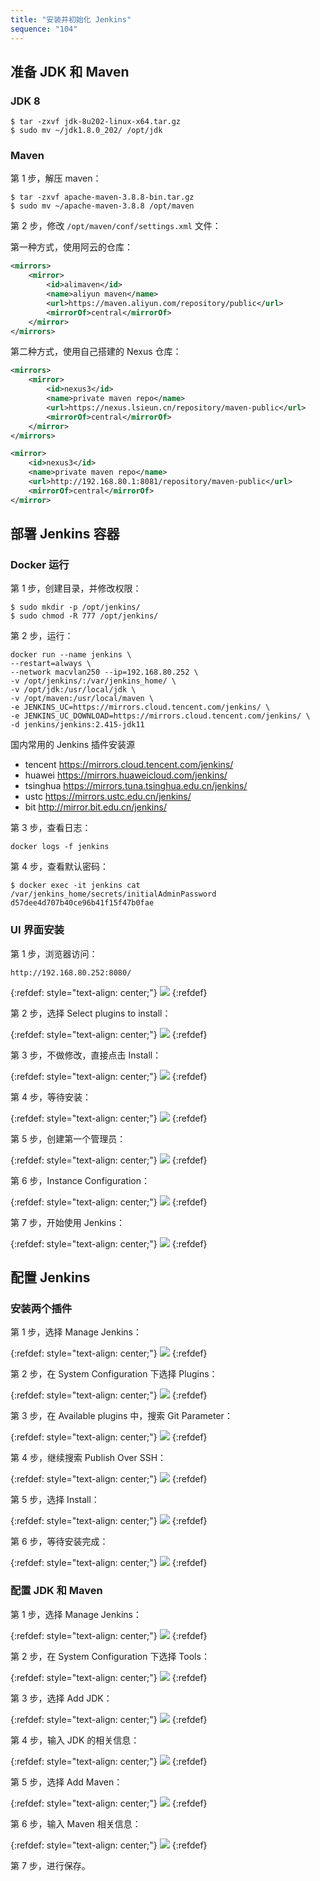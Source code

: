 ```yaml
---
title: "安装并初始化 Jenkins"
sequence: "104"
---
```


## 准备 JDK 和 Maven

### JDK 8

```text
$ tar -zxvf jdk-8u202-linux-x64.tar.gz
$ sudo mv ~/jdk1.8.0_202/ /opt/jdk
```

### Maven

第 1 步，解压 maven：

```text
$ tar -zxvf apache-maven-3.8.8-bin.tar.gz
$ sudo mv ~/apache-maven-3.8.8 /opt/maven
```

第 2 步，修改 `/opt/maven/conf/settings.xml` 文件：

第一种方式，使用阿云的仓库：

```xml
<mirrors>
    <mirror>
        <id>alimaven</id>
        <name>aliyun maven</name>
        <url>https://maven.aliyun.com/repository/public</url>
        <mirrorOf>central</mirrorOf>
    </mirror>
</mirrors>
```

第二种方式，使用自己搭建的 Nexus 仓库：

```xml
<mirrors>
    <mirror>
        <id>nexus3</id>
        <name>private maven repo</name>
        <url>https://nexus.lsieun.cn/repository/maven-public</url>
        <mirrorOf>central</mirrorOf>
    </mirror>
</mirrors>
```

```xml
<mirror>
    <id>nexus3</id>
    <name>private maven repo</name>
    <url>http://192.168.80.1:8081/repository/maven-public</url>
    <mirrorOf>central</mirrorOf>
</mirror>
```

## 部署 Jenkins 容器 

### Docker 运行

第 1 步，创建目录，并修改权限：

```text
$ sudo mkdir -p /opt/jenkins/
$ sudo chmod -R 777 /opt/jenkins/
```

第 2 步，运行：

```text
docker run --name jenkins \
--restart=always \
--network macvlan250 --ip=192.168.80.252 \
-v /opt/jenkins/:/var/jenkins_home/ \
-v /opt/jdk:/usr/local/jdk \
-v /opt/maven:/usr/local/maven \
-e JENKINS_UC=https://mirrors.cloud.tencent.com/jenkins/ \
-e JENKINS_UC_DOWNLOAD=https://mirrors.cloud.tencent.com/jenkins/ \
-d jenkins/jenkins:2.415-jdk11
```

国内常⽤的 Jenkins 插件安装源

- tencent  https://mirrors.cloud.tencent.com/jenkins/
- huawei  https://mirrors.huaweicloud.com/jenkins/
- tsinghua  https://mirrors.tuna.tsinghua.edu.cn/jenkins/
- ustc  https://mirrors.ustc.edu.cn/jenkins/
- bit  http://mirror.bit.edu.cn/jenkins/

第 3 步，查看日志：

```text
docker logs -f jenkins
```

第 4 步，查看默认密码：

```text
$ docker exec -it jenkins cat /var/jenkins_home/secrets/initialAdminPassword
d57dee4d707b40ce96b41f15f47b0fae
```


### UI 界面安装

第 1 步，浏览器访问：

```text
http://192.168.80.252:8080/
```

{:refdef: style="text-align: center;"}
![](/assets/images/devops/jenkins/jenkins-001-unlock-jenkins.png)
{:refdef}


第 2 步，选择 Select plugins to install：

{:refdef: style="text-align: center;"}
![](/assets/images/devops/jenkins/jenkins-002-customize-jenkins.png)
{:refdef}

第 3 步，不做修改，直接点击 Install：

{:refdef: style="text-align: center;"}
![](/assets/images/devops/jenkins/jenkins-003-install.png)
{:refdef}

第 4 步，等待安装：

{:refdef: style="text-align: center;"}
![](/assets/images/devops/jenkins/jenkins-004-getting-started.png)
{:refdef}

第 5 步，创建第一个管理员：

{:refdef: style="text-align: center;"}
![](/assets/images/devops/jenkins/jenkins-005-create-first-admin-user.png)
{:refdef}

第 6 步，Instance Configuration：

{:refdef: style="text-align: center;"}
![](/assets/images/devops/jenkins/jenkins-006-instance-configuration.png)
{:refdef}

第 7 步，开始使用 Jenkins：

{:refdef: style="text-align: center;"}
![](/assets/images/devops/jenkins/jenkins-007-start-using-jenkins.png)
{:refdef}

## 配置 Jenkins

### 安装两个插件

第 1 步，选择 Manage Jenkins：

{:refdef: style="text-align: center;"}
![](/assets/images/devops/jenkins/jenkins-008-manage-jenkins.png)
{:refdef}

第 2 步，在 System Configuration 下选择 Plugins：

{:refdef: style="text-align: center;"}
![](/assets/images/devops/jenkins/jenkins-009-plugins.png)
{:refdef}

第 3 步，在 Available plugins 中，搜索 Git Parameter：

{:refdef: style="text-align: center;"}
![](/assets/images/devops/jenkins/jenkins-010-git-parameter.png)
{:refdef}

第 4 步，继续搜索 Publish Over SSH：

{:refdef: style="text-align: center;"}
![](/assets/images/devops/jenkins/jenkins-011-publish-over-ssh.png)
{:refdef}

第 5 步，选择 Install：

{:refdef: style="text-align: center;"}
![](/assets/images/devops/jenkins/jenkins-012-install-plugin.png)
{:refdef}

第 6 步，等待安装完成：

{:refdef: style="text-align: center;"}
![](/assets/images/devops/jenkins/jenkins-013-download-progress.png)
{:refdef}

### 配置 JDK 和 Maven

第 1 步，选择 Manage Jenkins：

{:refdef: style="text-align: center;"}
![](/assets/images/devops/jenkins/jenkins-014-manage-jenkins.png)
{:refdef}

第 2 步，在 System Configuration 下选择 Tools：

{:refdef: style="text-align: center;"}
![](/assets/images/devops/jenkins/jenkins-015-tools.png)
{:refdef}

第 3 步，选择 Add JDK：

{:refdef: style="text-align: center;"}
![](/assets/images/devops/jenkins/jenkins-016-add-jdk.png)
{:refdef}

第 4 步，输入 JDK 的相关信息：

{:refdef: style="text-align: center;"}
![](/assets/images/devops/jenkins/jenkins-017-jdk-installation.png)
{:refdef}

第 5 步，选择 Add Maven：

{:refdef: style="text-align: center;"}
![](/assets/images/devops/jenkins/jenkins-018-add-maven.png)
{:refdef}

第 6 步，输入 Maven 相关信息：

{:refdef: style="text-align: center;"}
![](/assets/images/devops/jenkins/jenkins-019-maven-installation.png)
{:refdef}

第 7 步，进行保存。
